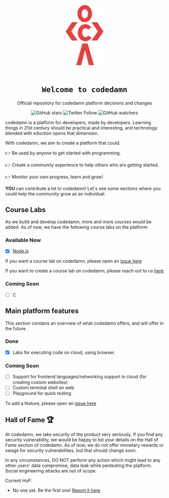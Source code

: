 <div align="center">
    <a href="https://codedamn.com/">
        <img src="./logo.png" alt="codedamn" width="120" />
    </a>
    <br /><br />
    <h1><code>Welcome to codedamn</code></h1>
Official repository for codedamn platform decisions and changes

![GitHub stars](https://img.shields.io/github/stars/codedamn/codedamn?style=social)
![Twitter Follow](https://img.shields.io/twitter/follow/codedamncom?label=Follow%20codedamn&style=social)
![GitHub watchers](https://img.shields.io/github/watchers/codedamn/codedamn?label=Watch&style=social)

</div>

codedamn is a platform for developers, made by developers. Learning things in 21st century should be practical and interesting, and technology blended with eduction opens that dimension.

With codedamn, we aim to create a platform that could:

👉 Be used by anyone to get started with programming.

👉 Create a community experience to help others who are getting started.

👉 Monitor your own progress, learn and grow!

**YOU** can contribute a lot to codedamn! Let's see some sections where you could help the community grow as an individual.

## Course Labs

As we build and develop codedamn, more and more courses would be added. As of now, we have the following course labs on the platform.

### Available Now

-   [x] [Node.js](https://codedamn.com/practice/nodejs)

If you want a course lab on codedamn, please open an [issue here](https://github.com/codedamn/codedamn/issues)

If you want to create a course lab on codedamn, please reach out to us [here](https://codedamn.com/feedback)

### Coming Soon

-   [ ] C

## Main platform features

This section contains an overview of what codedamn offers, and will offer in the future.

### Done

-   [x] Labs for executing code on cloud, using browser.

### Coming Soon

-   [ ] Support for frontend languages/networking support in cloud (for creating custom websites)
-   [ ] Custom terminal shell on web
-   [ ] Playground for quick testing

To add a feature, please open an [issue here](https://github.com/codedamn/codedamn/issues)

## Hall of Fame 🏆

At codedamn, we take security of the product very seriously. If you find any security vulnerability, we would be happy to list your details on the Hall of Fame section of codedamn. As of now, we do not offer monetary rewards or swags for security vulnerabilities, but that should change soon.

In any circumstances, DO NOT perform any action which might lead to any other users' data compromise, data leak while pentesting the platform. Social engineering attacks are out of scope.

Current HoF:

-   No one yet. Be the first one! [Report it here](https://codedamn.com/feedback)
